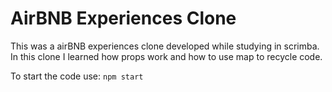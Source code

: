 # **AirBNB Experiences Clone**

This was a airBNB experiences clone developed while studying in scrimba.
In this clone I learned how props work and how to use map to recycle code.

To start the code use: `npm start`
